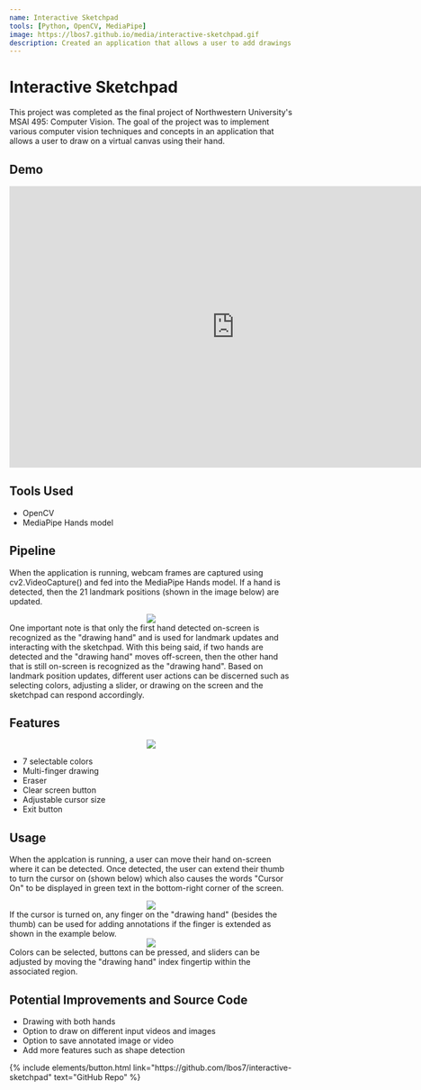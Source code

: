 ```yaml
---
name: Interactive Sketchpad
tools: [Python, OpenCV, MediaPipe]
image: https://lbos7.github.io/media/interactive-sketchpad.gif
description: Created an application that allows a user to add drawings and annotations to a virtual canvas using their hand
---
```


# Interactive Sketchpad
This project was completed as the final project of Northwestern University's MSAI 495: Computer Vision. The goal of the project was to implement various computer vision techniques and concepts in an application that allows a user to draw on a virtual canvas using their hand.
<br>

## Demo
<center><iframe width="800" height="500" src="https://www.youtube.com/embed/eManR3R7KWY" title="Interactive Sketchpad Demo" frameborder="0" allow="accelerometer; autoplay; clipboard-write; encrypted-media; gyroscope; picture-in-picture; web-share" referrerpolicy="strict-origin-when-cross-origin" allowfullscreen></iframe></center>

## Tools Used
- OpenCV
- MediaPipe Hands model

## Pipeline
When the application is running, webcam frames are captured using cv2.VideoCapture() and fed into the MediaPipe Hands model. If a hand is detected, then the 21 landmark positions (shown in the image below) are updated.
<center><img src="{{ site.url }}{{ site.baseurl }}/media/mediapipe.png"/></center>
One important note is that only the first hand detected on-screen is recognized as the "drawing hand" and is used for landmark updates and interacting with the sketchpad. With this being said, if two hands are detected and the "drawing hand" moves off-screen, then the other hand that is still on-screen is recognized as the "drawing hand". Based on landmark position updates, different user actions can be discerned such as selecting colors, adjusting a slider, or drawing on the screen and the sketchpad can respond accordingly.

## Features
<center><img src="{{ site.url }}{{ site.baseurl }}/media/interactive-sketchpad_window.png"/></center>

 - 7 selectable colors
 - Multi-finger drawing
 - Eraser
 - Clear screen button
 - Adjustable cursor size
 - Exit button

## Usage
When the applcation is running, a user can move their hand on-screen where it can be detected. Once detected, the user can extend their thumb to turn the cursor on (shown below) which also causes the words "Cursor On" to be displayed in green text in the bottom-right corner of the screen.
<center><img src="{{ site.url }}{{ site.baseurl }}/media/toggle.gif"/></center>
If the cursor is turned on, any finger on the "drawing hand" (besides the thumb) can be used for adding annotations if the finger is extended as shown in the example below.
<center><img src="{{ site.url }}{{ site.baseurl }}/media/multi_finger_draw.gif"/></center>
Colors can be selected, buttons can be pressed, and sliders can be adjusted by moving the "drawing hand" index fingertip within the associated region.

## Potential Improvements and Source Code

- Drawing with both hands
- Option to draw on different input videos and images
- Option to save annotated image or video
- Add more features such as shape detection
<p class="text-center">
{% include elements/button.html link="https://github.com/lbos7/interactive-sketchpad" text="GitHub Repo" %}
</p>